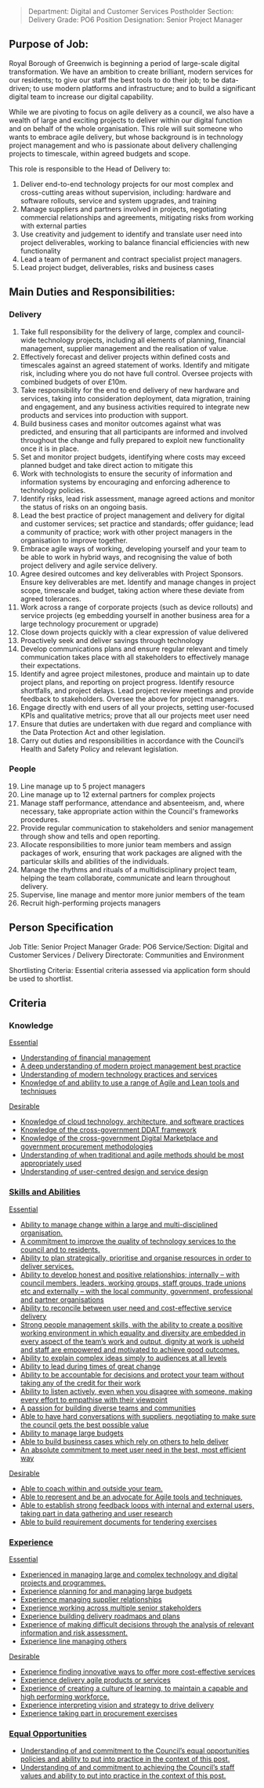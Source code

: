 


>Department: Digital and Customer Services
>Postholder Section: Delivery
>Grade: PO6
>Position Designation: Senior Project Manager

## Purpose of Job:
Royal Borough of Greenwich is beginning a period of large-scale digital transformation. We have an ambition to create brilliant, modern services for our residents; to give our staff the best tools to do their job; to be data-driven; to use modern platforms and infrastructure; and to build a significant digital team to increase our digital capability.

While we are pivoting to focus on agile delivery as a council, we also have a wealth of large and exciting projects to deliver within our digital function and on behalf of the whole organisation. This role will suit someone who wants to embrace agile delivery, but whose background is in technology project management and who is passionate about delivery challenging projects to timescale, within agreed budgets and scope.

This role is responsible to the Head of Delivery to:
1.  Deliver end-to-end technology projects for our most complex and cross-cutting areas without supervision, including: hardware and software rollouts, service and system upgrades, and training    
2.  Manage suppliers and partners involved in projects, negotiating commercial relationships and agreements, mitigating risks from working with external parties    
3.  Use creativity and judgement to identify and translate user need into project deliverables, working to balance financial efficiencies with new functionality    
4.  Lead a team of permanent and contract specialist project managers.    
5.  Lead project budget, deliverables, risks and business cases

## Main Duties and Responsibilities:  
### Delivery
1.  Take full responsibility for the delivery of large, complex and council-wide technology projects, including all elements of planning, financial management, supplier management and the realisation of value.    
2.  Effectively forecast and deliver projects within defined costs and timescales against an agreed statement of works. Identify and mitigate risk, including where you do not have full control. Oversee projects with combined budgets of over £10m.    
3.  Take responsibility for the end to end delivery of new hardware and services, taking into consideration deployment, data migration, training and engagement, and any business activities required to integrate new products and services into production with support.    
4.  Build business cases and monitor outcomes against what was predicted, and ensuring that all participants are informed and involved throughout the change and fully prepared to exploit new functionality once it is in place.    
5.  Set and monitor project budgets, identifying where costs may exceed planned budget and take direct action to mitigate this    
6.  Work with technologists to ensure the security of information and information systems by encouraging and enforcing adherence to technology policies.    
7.  Identify risks, lead risk assessment, manage agreed actions and monitor the status of risks on an ongoing basis.    
8.  Lead the best practice of project management and delivery for digital and customer services; set practice and standards; offer guidance; lead a community of practice; work with other project managers in the organisation to improve together.    
9.  Embrace agile ways of working, developing yourself and your team to be able to work in hybrid ways, and recognising the value of both project delivery and agile service delivery.    
10.  Agree desired outcomes and key deliverables with Project Sponsors. Ensure key deliverables are met. Identify and manage changes in project scope, timescale and budget, taking action where these deviate from agreed tolerances.    
11.  Work across a range of corporate projects (such as device rollouts) and service projects (eg embedding yourself in another business area for a large technology procurement or upgrade)    
12.  Close down projects quickly with a clear expression of value delivered    
13.  Proactively seek and deliver savings through technology    
14.  Develop communications plans and ensure regular relevant and timely communication takes place with all stakeholders to effectively manage their expectations.    
15.  Identify and agree project milestones, produce and maintain up to date project plans, and reporting on project progress. Identify resource shortfalls, and project delays. Lead project review meetings and provide feedback to stakeholders. Oversee the above for project managers.    
16.  Engage directly with end users of all your projects, setting user-focused KPIs and qualitative metrics; prove that all our projects meet user need    
17.  Ensure that duties are undertaken with due regard and compliance with the Data Protection Act and other legislation.    
18.  Carry out duties and responsibilities in accordance with the Council’s Health and Safety Policy and relevant legislation.

### People
19.  Line manage up to 5 project managers    
20.  Line manage up to 12 external partners for complex projects    
21.  Manage staff performance, attendance and absenteeism, and, where necessary, take appropriate action within the Council's frameworks procedures.    
22.  Provide regular communication to stakeholders and senior management through show and tells and open reporting.    
23.  Allocate responsibilities to more junior team members and assign packages of work, ensuring that work packages are aligned with the particular skills and abilities of the individuals.    
24.  Manage the rhythms and rituals of a multidisciplinary project team, helping the team collaborate, communicate and learn throughout delivery.    
25.  Supervise, line manage and mentor more junior members of the team    
26.  Recruit high-performing projects managers

## Person Specification
Job Title: Senior Project Manager
Grade: PO6
Service/Section: Digital and Customer Services / Delivery
Directorate: Communities and Environment

Shortlisting Criteria: Essential criteria assessed via application form should be used to shortlist.

## Criteria
### Knowledge
<u>Essential
-   Understanding of financial management    
-   A deep understanding of modern project management best practice
-   Understanding of modern technology practices and services    
-   Knowledge of and ability to use a range of Agile and Lean tools and techniques

<u>Desirable
-   Knowledge of cloud technology, architecture, and software practices    
-   Knowledge of the cross-government DDAT framework    
-   Knowledge of the cross-government Digital Marketplace and government procurement methodologies    
-   Understanding of when traditional and agile methods should be most appropriately used    
-   Understanding of user-centred design and service design
    
### Skills and Abilities
<u>Essential
-   Ability to manage change within a large and multi-disciplined organisation.    
-   A commitment to improve the quality of technology services to the council and to residents.    
-   Ability to plan strategically, prioritise and organise resources in order to deliver services.    
-   Ability to develop honest and positive relationships; internally – with council members, leaders, working groups, staff groups, trade unions etc and externally – with the local community, government, professional and partner organisations    
-   Ability to reconcile between user need and cost-effective service delivery    
-   Strong people management skills, with the ability to create a positive working environment in which equality and diversity are embedded in every aspect of the team’s work and output, dignity at work is upheld and staff are empowered and motivated to achieve good outcomes.    
-   Ability to explain complex ideas simply to audiences at all levels    
-   Ability to lead during times of great change    
-   Ability to be accountable for decisions and protect your team without taking any of the credit for their work    
-   Ability to listen actively, even when you disagree with someone, making every effort to empathise with their viewpoint    
-   A passion for building diverse teams and communities   
-   Able to have hard conversations with suppliers, negotiating to make sure the council gets the best possible value    
-   Ability to manage large budgets    
-   Able to build business cases which rely on others to help deliver    
-   An absolute commitment to meet user need in the best, most efficient way

<u>Desirable
-   Able to coach within and outside your team.    
-   Able to represent and be an advocate for Agile tools and techniques,    
-   Able to establish strong feedback loops with internal and external users, taking part in data gathering and user research    
-   Able to build requirement documents for tendering exercises
 
### Experience
<u>Essential
-   Experienced in managing large and complex technology and digital projects and programmes.    
-   Experience planning for and managing large budgets    
-   Experience managing supplier relationships    
-   Experience working across multiple senior stakeholders    
-   Experience building delivery roadmaps and plans    
-   Experience of making difficult decisions through the analysis of relevant information and risk assessment.    
-   Experience line managing others

<u>Desirable
-   Experience finding innovative ways to offer more cost-effective services    
-   Experience delivery agile products or services    
-   Experience of creating a culture of learning, to maintain a capable and high performing workforce.    
-   Experience interpreting vision and strategy to drive delivery
-   Experience taking part in procurement exercises

### Equal Opportunities
-   Understanding of and commitment to the Council’s equal opportunities policies and ability to put into practice in the context of this post.    
-   Understanding of and commitment to achieving the Council’s staff values and ability to put into practice in the context of this post.
